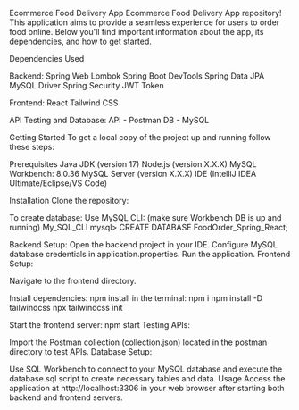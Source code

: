 Ecommerce Food Delivery App
Ecommerce Food Delivery App repository! This application aims to provide a seamless experience for users to order food online. Below you'll find important information about the app, its dependencies, and how to get started.

Dependencies Used

Backend:
Spring Web
Lombok
Spring Boot DevTools
Spring Data JPA
MySQL Driver
Spring Security
JWT Token

Frontend:
React
Tailwind CSS


API Testing and Database:
API - Postman
DB - MySQL

Getting Started
To get a local copy of the project up and running follow these steps:

Prerequisites
Java JDK (version 17)
Node.js (version X.X.X)
MySQL Workbench: 8.0.36
MySQL Server (version X.X.X)
IDE (IntelliJ IDEA Ultimate/Eclipse/VS Code)

Installation
Clone the repository:

To create database:
Use MySQL CLI: (make sure Workbench DB is up and running)
My_SQL_CLI
mysql> CREATE DATABASE FoodOrder_Spring_React;

Backend Setup:
Open the backend project in your IDE.
Configure MySQL database credentials in application.properties.
Run the application.
Frontend Setup:

Navigate to the frontend directory.

Install dependencies:
npm install in the terminal:
npm i
npm install -D tailwindcss
npx tailwindcss init

Start the frontend server:
npm start
Testing APIs:

Import the Postman collection (collection.json) located in the postman directory to test APIs.
Database Setup:

Use SQL Workbench to connect to your MySQL database and execute the database.sql script to create necessary tables and data.
Usage
Access the application at http://localhost:3306 in your web browser after starting both backend and frontend servers.




